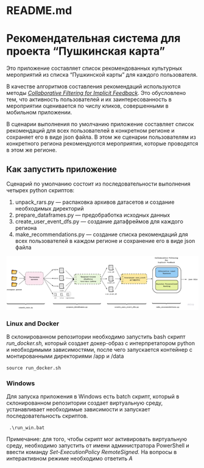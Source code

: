 # README.md

# Рекомендательная система для проекта “Пушкинская карта”

Это приложение составляет список рекомендованных культурных мероприятий из списка “Пушкинской карты” для каждого пользователя.

В качестве алгоритмов составления рекомендаций используются методы [*Collaborative Filtering for Implicit Feedback*](http://yifanhu.net/PUB/cf.pdf). Это обусловлено тем, что активность пользователей и их заинтересованность в мероприятии оценивается по числу кликов, совершенными в мобильном приложении.

В сценарии выполнения по умолчанию приложение составляет список рекомендаций для всех пользователей в конкретном регионе и сохраняет его в виде json файла. В этом же сценарии пользователям из конкретного региона рекомендуются мероприятия, которые проводятся в этом же регионе. 

## Как запустить приложение

Сценарий по умолчанию состоит из последовательности выполнения четырех python скриптов:

1. unpack_rars.py — распаковка архивов датасетов и создание необходимых директорий
2. prepare_dataframes.py — предобработка исходных данных
3. create_user_event_dfs.py — создание датафреймов для каждого региона
4. make_recommendations.py — создание списка рекомендаций для всех пользователей в каждом регионе и сохранение его в виде json файла

![Default scenario.jpg](https://github.com/crazy-historian/pushkin_card_recommender_system/blob/main/Default_scenario.jpg?raw=true)

### Linux and Docker

В склонированном репозитории необходимо запустить bash скрипт *run_docker.sh,* который создает докер-образ с интерпретатором python и необходимыми зависимостями, после чего запускается контейнер с монтированными директориями /app и /data
``` shell
source run_docker.sh
```

### Windows

Для запуска приложения в Windows есть batch скрипт, который в склонированном репозитории создает виртуальную среду, устанавливает необходимые зависимости и запускает последовательность скриптов.
```shell
 .\run_win.bat
```

Примечание: для того, чтобы скрипт мог активировать виртуальную среду, необходимо запустить от имени администратора PowerShell и ввести команду *Set-ExecutionPolicy RemoteSigned.* На вопросы в интерактивном режиме необходимо ответить *A*